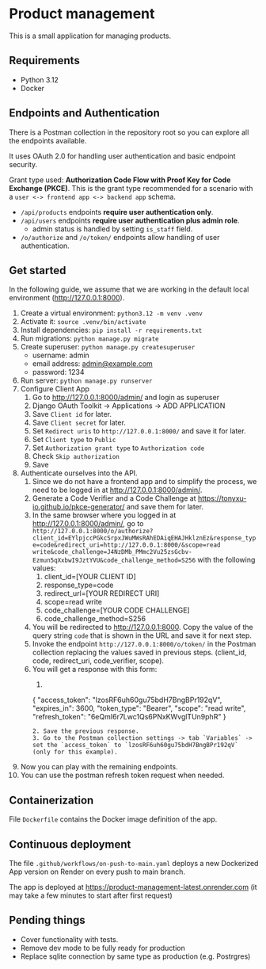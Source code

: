 # Product management

This is a small application for managing products.

## Requirements

- Python 3.12
- Docker

## Endpoints and Authentication

There is a Postman collection in the repository root so you can explore all the endpoints available.

It uses OAuth 2.0 for handling user authentication and basic endpoint security.

Grant type used: **Authorization Code Flow with Proof Key for Code Exchange (PKCE)**. This is the grant type recommended
for a scenario with a `user <-> frontend app <-> backend app` schema.

- `/api/products` endpoints **require user authentication only**.
- `/api/users` endpoints **require user authentication plus admin role**.
    - admin status is handled by setting `is_staff` field.
- `/o/authorize` and `/o/token/` endpoints allow handling of user authentication.

## Get started

In the following guide, we assume that we are working in the default local environment (http://127.0.0.1:8000).

1. Create a virtual environment: `python3.12 -m venv .venv`
2. Activate it: `source .venv/bin/activate`
3. Install dependencies: `pip install -r requirements.txt`
4. Run migrations: `python manage.py migrate`
5. Create superuser: `python manage.py createsuperuser`
    - username: admin
    - email address: admin@example.com
    - password: 1234
6. Run server: `python manage.py runserver`
7. Configure Client App
    1. Go to http://127.0.0.1:8000/admin/ and login as superuser
    2. Django OAuth Toolkit -> Applications -> ADD APPLICATION
    3. Save `Client id` for later.
    4. Save `Client secret` for later.
    5. Set `Redirect uris` to `http://127.0.0.1:8000/` and save it for later.
    6. Set `Client type` to `Public`
    7. Set `Authorization grant type` to `Authorization code`
    8. Check `Skip authorization`
    9. Save
8. Authenticate ourselves into the API.
    1. Since we do not have a frontend app and to simplify the process, we need to be logged in
       at http://127.0.0.1:8000/admin/.
    2. Generate a Code Verifier and a Code Challenge at https://tonyxu-io.github.io/pkce-generator/ and save them for
       later.
    3. In the same browser where you logged in at http://127.0.0.1:8000/admin/, go to
       `http://127.0.0.1:8000/o/authorize?client_id=EYlpjccPGkcSrpxJWuMWsRAhEDAiqEHAJHklznEz&response_type=code&redirect_uri=http://127.0.0.1:8000/&scope=read write&code_challenge=J4NzDMb_PMmc2Vu25zsGcbv-Ezmun5qXxbwI9JztYVU&code_challenge_method=S256`
       with the following values:
        1. client_id=\[YOUR CLIENT ID\]
        2. response_type=code
        3. redirect_url=\[YOUR REDIRECT URI\]
        4. scope=read write
        5. code_challenge=\[YOUR CODE CHALLENGE\]
        6. code_challenge_method=S256
    4. You will be redirected to http://127.0.0.1:8000. Copy the value of the query string `code` that is shown in the URL and save it for next step.
    5. Invoke the endpoint `http://127.0.0.1:8000/o/token/` in the Postman collection replacing the values saved in previous steps.
       (client_id, code, redirect_uri, code_verifier, scope).
    6. You will get a response with this form:
        1. ```json
          {
            "access_token": "lzosRF6uh60gu75bdH7BngBPr192qV",
            "expires_in": 3600,
            "token_type": "Bearer",
            "scope": "read write",
            "refresh_token": "6eQmI6r7Lwc1Qs6PNxKWvglTUn9phR"
          }
          ```
        2. Save the previous response.
        3. Go to the Postman collection settings -> tab `Variables` -> set the `access_token` to `lzosRF6uh60gu75bdH7BngBPr192qV` (only for this example).
9. Now you can play with the remaining endpoints.
10. You can use the postman refresh token request when needed.

## Containerization

File `Dockerfile` contains the Docker image definition of the app.

## Continuous deployment

The file `.github/workflows/on-push-to-main.yaml` deploys a new Dockerized App version on Render on every push to main branch.

The app is deployed at https://product-management-latest.onrender.com (it may take a few minutes to start after first request)

## Pending things

- Cover functionality with tests.
- Remove dev mode to be fully ready for production
- Replace sqlite connection by same type as production (e.g. Postrgres)
